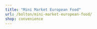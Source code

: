 ```yaml
---
title: "Mini Market European Food"
url: /bolton/mini-market-european-food/
shop: convenience
---
```

